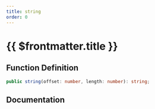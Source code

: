 ```yaml
---
title: string
order: 0
---
```


# {{ $frontmatter.title }}

## Function Definition

```ts
public string(offset: number, length: number): string;
```

## Documentation

<!--@include: ./parts/string.md-->
